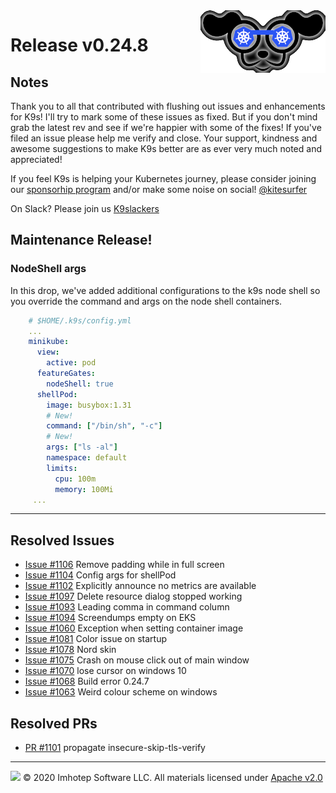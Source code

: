 <img src="https://raw.githubusercontent.com/derailed/k9s/master/assets/k9s_small.png" align="right" width="200" height="auto"/>

# Release v0.24.8

## Notes

Thank you to all that contributed with flushing out issues and enhancements for K9s! I'll try to mark some of these issues as fixed. But if you don't mind grab the latest rev and see if we're happier with some of the fixes! If you've filed an issue please help me verify and close. Your support, kindness and awesome suggestions to make K9s better are as ever very much noted and appreciated!

If you feel K9s is helping your Kubernetes journey, please consider joining our [sponsorhip program](https://github.com/sponsors/derailed) and/or make some noise on social! [@kitesurfer](https://twitter.com/kitesurfer)

On Slack? Please join us [K9slackers](https://join.slack.com/t/k9sers/shared_invite/enQtOTA5MDEyNzI5MTU0LWQ1ZGI3MzliYzZhZWEyNzYxYzA3NjE0YTk1YmFmNzViZjIyNzhkZGI0MmJjYzhlNjdlMGJhYzE2ZGU1NjkyNTM)

## Maintenance Release!

### NodeShell args

In this drop, we've added additional configurations to the k9s node shell so you override the command and args on the node shell containers.

```yaml
    # $HOME/.k9s/config.yml
    ...
    minikube:
      view:
        active: pod
      featureGates:
        nodeShell: true
      shellPod:
        image: busybox:1.31
        # New!
        command: ["/bin/sh", "-c"]
        # New!
        args: ["ls -al"]
        namespace: default
        limits:
          cpu: 100m
          memory: 100Mi
     ...
```

---

## Resolved Issues

* [Issue #1106](https://github.com/CirrusByte42/ca9s/issues/1106) Remove padding while in full screen
* [Issue #1104](https://github.com/CirrusByte42/ca9s/issues/1104) Config args for shellPod
* [Issue #1102](https://github.com/CirrusByte42/ca9s/issues/1102) Explicitly announce no metrics are available
* [Issue #1097](https://github.com/CirrusByte42/ca9s/issues/1097) Delete resource dialog stopped working
* [Issue #1093](https://github.com/CirrusByte42/ca9s/issues/1094) Leading comma in command column
* [Issue #1094](https://github.com/CirrusByte42/ca9s/issues/1094) Screendumps empty on EKS
* [Issue #1060](https://github.com/CirrusByte42/ca9s/issues/1060) Exception when setting container image
* [Issue #1081](https://github.com/CirrusByte42/ca9s/issues/1081) Color issue on startup
* [Issue #1078](https://github.com/CirrusByte42/ca9s/issues/1078) Nord skin
* [Issue #1075](https://github.com/CirrusByte42/ca9s/issues/1075) Crash on mouse click out of main window
* [Issue #1070](https://github.com/CirrusByte42/ca9s/issues/1070) lose cursor on windows 10
* [Issue #1068](https://github.com/CirrusByte42/ca9s/issues/1068) Build error 0.24.7
* [Issue #1063](https://github.com/CirrusByte42/ca9s/issues/1063) Weird colour scheme on windows

## Resolved PRs

* [PR #1101](https://github.com/CirrusByte42/ca9s/pull/1101) propagate insecure-skip-tls-verify

---

<img src="https://raw.githubusercontent.com/derailed/k9s/master/assets/imhotep_logo.png" width="32" height="auto"/> © 2020 Imhotep Software LLC. All materials licensed under [Apache v2.0](http://www.apache.org/licenses/LICENSE-2.0)
